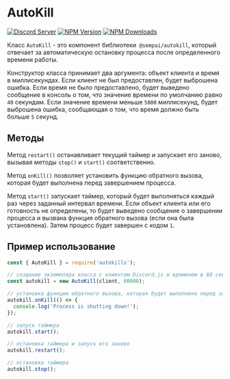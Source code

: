 # AutoKill

[![Discord Server](https://img.shields.io/discord/796504104565211187?color=7289da&logo=discord&logoColor=white)](https://discord.gg/EuSbT5HH8b)
[![NPM Version](https://img.shields.io/npm/v/autokills.svg?maxAge=3600)](https://www.npmjs.com/package/autokills)
[![NPM Downloads](https://img.shields.io/npm/dt/autokills.svg?maxAge=3600)](https://www.npmjs.com/package/autokills)

Класс `AutoKill` - это компонент библиотеки` @sempai/autokill`, который отвечает за автоматическую остановку процесса после определенного времени работы.

Конструктор класса принимает два аргумента: объект клиента и время в миллисекундах. Если клиент не был предоставлен, будет выброшена ошибка. Если время не было предоставлено, будет выведено сообщение в консоль о том, что значение времени по умолчанию равно `40` секундам. Если значение времени меньше `5000` миллисекунд, будет выброшена ошибка, сообщающая о том, что время должно быть больше `5` секунд.

## Методы

Метод `restart()` останавливает текущий таймер и запускает его заново, вызывая методы `stop()` и `start()` соответственно.

Метод `onKill()` позволяет установить функцию обратного вызова, которая будет выполнена перед завершением процесса.

Метод `start()` запускает таймер, который будет выполняться каждый раз через заданный интервал времени. Если объект клиента или его готовность не определены, то будет выведено сообщение о завершении процесса и вызвана функция обратного вызова (если она была установлена). Затем процесс будет завершен с кодом `1`.

## Пример использование

```js
const { AutoKill } = require('autokills');

// создание экземпляра класса с клиентом Discord.js и временем в 60 секунд
const autokill = new AutoKill(client, 60000);

// установка функции обратного вызова, которая будет выполнена перед завершением процесса
autokill.onKill(() => {
  console.log('Process is shutting down!');
});

// запуск таймера
autokill.start();

// остановка таймера и запуск его заново
autokill.restart();

// остановка таймера
autokill.stop();
```